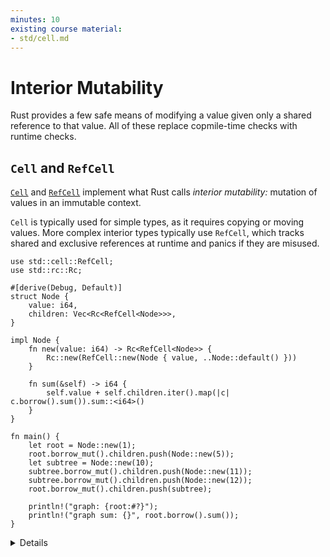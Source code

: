 ```yaml
---
minutes: 10
existing course material:
- std/cell.md
---
```


<!-- NOTES:
Introduce the concept, with an example based on Mutex showing an `&self` method doing mutation; reference Cell/RefCell without detail.
-->
# Interior Mutability

Rust provides a few safe means of modifying a value given only a shared
reference to that value. All of these replace copmile-time checks with runtime
checks.

## `Cell` and `RefCell`

[`Cell`](https://doc.rust-lang.org/std/cell/struct.Cell.html) and
[`RefCell`](https://doc.rust-lang.org/std/cell/struct.RefCell.html) implement
what Rust calls *interior mutability:* mutation of values in an immutable
context.

`Cell` is typically used for simple types, as it requires copying or moving
values. More complex interior types typically use `RefCell`, which tracks shared
and exclusive references at runtime and panics if they are misused.

```rust,editable
use std::cell::RefCell;
use std::rc::Rc;

#[derive(Debug, Default)]
struct Node {
    value: i64,
    children: Vec<Rc<RefCell<Node>>>,
}

impl Node {
    fn new(value: i64) -> Rc<RefCell<Node>> {
        Rc::new(RefCell::new(Node { value, ..Node::default() }))
    }

    fn sum(&self) -> i64 {
        self.value + self.children.iter().map(|c| c.borrow().sum()).sum::<i64>()
    }
}

fn main() {
    let root = Node::new(1);
    root.borrow_mut().children.push(Node::new(5));
    let subtree = Node::new(10);
    subtree.borrow_mut().children.push(Node::new(11));
    subtree.borrow_mut().children.push(Node::new(12));
    root.borrow_mut().children.push(subtree);

    println!("graph: {root:#?}");
    println!("graph sum: {}", root.borrow().sum());
}
```

<details>

* If we were using `Cell` instead of `RefCell` in this example, we would have to move the `Node` out of the `Rc` to push children, then move it back in. This is safe because there's always one, un-referenced value in the cell, but it's not ergonomic.
* To do anything with a Node, you must call a `RefCell` method, usually `borrow` or `borrow_mut`.
* Demonstrate that reference loops can be created by adding `root` to `subtree.children` (don't try to print it!).
* To demonstrate a runtime panic, add a `fn inc(&mut self)` that increments `self.value` and calls the same method on its children. This will panic in the presence of the reference loop, with `thread 'main' panicked at 'already borrowed: BorrowMutError'`.

</details>
